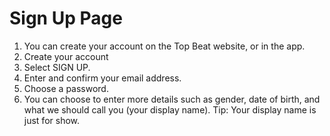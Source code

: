 # Sign Up Page

1. You can create your account on the Top Beat website, or in the app.
2. Create your account
3. Select SIGN UP.
4. Enter and confirm your email address.
5. Choose a password.
6. You can choose to enter more details such as gender, date of birth, and what we should call you (your display name). Tip: Your display name is just for show.